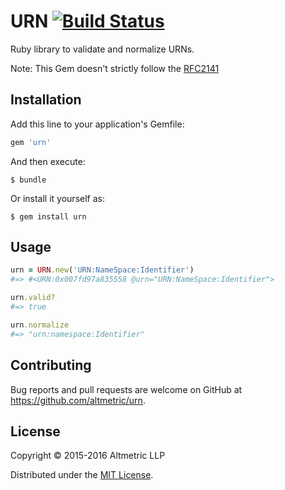 # URN [![Build Status](https://travis-ci.org/altmetric/urn.svg?branch=master)](https://travis-ci.org/altmetric/urn)

Ruby library to validate and normalize URNs.

Note: This Gem doesn't strictly follow the [RFC2141](https://www.ietf.org/rfc/rfc2141.txt)

## Installation

Add this line to your application's Gemfile:

```ruby
gem 'urn'
```

And then execute:

    $ bundle

Or install it yourself as:

    $ gem install urn

## Usage

```ruby
urn = URN.new('URN:NameSpace:Identifier')
#=> #<URN:0x007fd97a835558 @urn="URN:NameSpace:Identifier">

urn.valid?
#=> true

urn.normalize
#=> "urn:namespace:Identifier"
```

## Contributing

Bug reports and pull requests are welcome on GitHub at https://github.com/altmetric/urn.


## License

Copyright © 2015-2016 Altmetric LLP

Distributed under the [MIT License](http://opensource.org/licenses/MIT).
